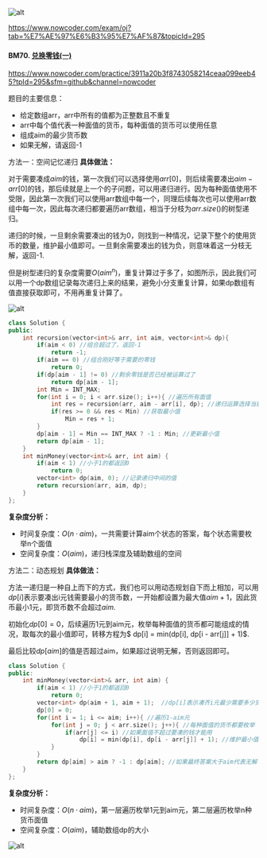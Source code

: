 ![alt](https://uploadfiles.nowcoder.com/bm/top101-head.jpg)

https://www.nowcoder.com/exam/oj?tab=%E7%AE%97%E6%B3%95%E7%AF%87&topicId=295

#### BM70. [兑换零钱(一)](https://www.nowcoder.com/practice/3911a20b3f8743058214ceaa099eeb45?tpId=295&sfm=github&channel=nowcoder)

https://www.nowcoder.com/practice/3911a20b3f8743058214ceaa099eeb45?tpId=295&sfm=github&channel=nowcoder

题目的主要信息：

- 给定数组arr，arr中所有的值都为正整数且不重复
- arr中每个值代表一种面值的货币，每种面值的货币可以使用任意
- 组成aim的最少货币数
- 如果无解，请返回-1

方法一：空间记忆递归
**具体做法：**

对于需要凑成$aim$的钱，第一次我们可以选择使用$arr[0]$，则后续需要凑出$aim-arr[0]$的钱，那后续就是上一个的子问题，可以用递归进行。因为每种面值使用不受限，因此第一次我们可以使用arr数组中每一个，同理后续每次也可以使用arr数组中每一次，因此每次递归都要遍历arr数组，相当于分枝为$arr.size()$的树型递归。

递归的时候，一旦剩余需要凑出的钱为0，则找到一种情况，记录下整个的使用货币的数量，维护最小值即可。一旦剩余需要凑出的钱为负，则意味着这一分枝无解，返回-1.

但是树型递归的复杂度需要$O(aim^{n})$，重复计算过于多了，如图所示，因此我们可以用一个dp数组记录每次递归上来的结果，避免小分支重复计算，如果dp数组有值直接获取即可，不用再重复计算了。

![alt](https://uploadfiles.nowcoder.com/images/20211209/397721558_1639046306416/D2B5CA33BD970F64A6301FA75AE2EB22)


```cpp
class Solution {
public:
    int recursion(vector<int>& arr, int aim, vector<int>& dp){
        if(aim < 0) //组合超过了，返回-1
            return -1;
        if(aim == 0) //组合刚好等于需要的零钱
            return 0;
        if(dp[aim - 1] != 0) //剩余零钱是否已经被运算过了
            return dp[aim - 1];
        int Min = INT_MAX;
        for(int i = 0; i < arr.size(); i++){ //遍历所有面值
            int res = recursion(arr, aim - arr[i], dp); //递归运算选择当前的面值
            if(res >= 0 && res < Min) //获取最小值
                Min = res + 1;
        }
        dp[aim - 1] = Min == INT_MAX ? -1 : Min; //更新最小值
        return dp[aim - 1];
    }
    int minMoney(vector<int>& arr, int aim) {
        if(aim < 1) //小于1的都返回0
            return 0;
        vector<int> dp(aim, 0); //记录递归中间的值
        return recursion(arr, aim, dp);
    }
};
```

**复杂度分析：**
- 时间复杂度：$O(n \cdot aim)$，一共需要计算aim个状态的答案，每个状态需要枚举n个面值
- 空间复杂度：$O(aim)$，递归栈深度及辅助数组的空间


方法二：动态规划
**具体做法：**

方法一递归是一种自上而下的方式，我们也可以用动态规划自下而上相加，可以用$dp[i]$表示要凑出i元钱需要最小的货币数，一开始都设置为最大值$aim+1$，因此货币最小1元，即货币数不会超过$aim$.

初始化$dp[0]=0$，后续遍历1元到aim元，枚举每种面值的货币都可能组成的情况，取每次的最小值即可，转移方程为$ dp[i] = min(dp[i], dp[i - arr[j]] + 1)$.

最后比较$dp[aim]$的值是否超过aim，如果超过说明无解，否则返回即可。

```cpp
class Solution {
public:
    int minMoney(vector<int>& arr, int aim) {
        if(aim < 1) //小于1的都返回0
            return 0;
        vector<int> dp(aim + 1, aim + 1);  //dp[i]表示凑齐i元最少需要多少货币数
        dp[0] = 0; 
        for(int i = 1; i <= aim; i++){ //遍历1-aim元
            for(int j = 0; j < arr.size(); j++){ //每种面值的货币都要枚举
                if(arr[j] <= i) //如果面值不超过要凑的钱才能用
                    dp[i] = min(dp[i], dp[i - arr[j]] + 1); //维护最小值
            }
        }
        return dp[aim] > aim ? -1 : dp[aim]; //如果最终答案大于aim代表无解
    }
};
```

**复杂度分析：**
- 时间复杂度：$O(n\cdot aim)$，第一层遍历枚举1元到aim元，第二层遍历枚举n种货币面值
- 空间复杂度：$O(aim)$，辅助数组dp的大小


![alt](https://uploadfiles.nowcoder.com/bm/top101-tail.jpg)